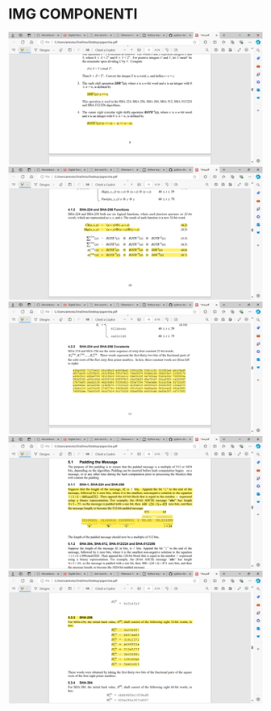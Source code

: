 # IMG COMPONENTI

![](img/Screenshot%202024-07-23%20174656.png)
![](img/Screenshot%202024-07-23%20174729.png)
![](img/Screenshot%202024-07-23%20174741.png)
![](img/Screenshot%202024-07-23%20174807.png)
![](img/Screenshot%202024-07-23%20174820.png)
